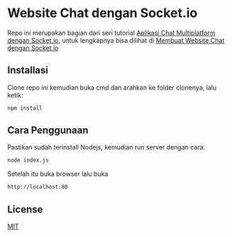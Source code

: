# Website Chat dengan Socket.io
Repo ini merupakan bagian dari seri tutorial [Aplikasi Chat Multiplatform dengan Socket.io](https://hendra.one/aplikasi-chat-multiplatform-dengan-socket-io/),
untuk lengkapnya bisa dilihat di [Membuat Website Chat dengan Socket.io](https://blog.hendra.one/membuat-website-chat-dengan-socket-io/)
## Installasi
Clone repo ini kemudian buka cmd dan arahkan ke folder clonenya, lalu ketik:
```bash
npm install
```
## Cara Penggunaan
Pastikan sudah terinstall Nodejs, kemudian run server dengan cara:
```bash
node index.js
```
Setelah itu buka browser lalu buka
```bash
http://localhost:80
```
## License
[MIT](https://choosealicense.com/licenses/mit/)
